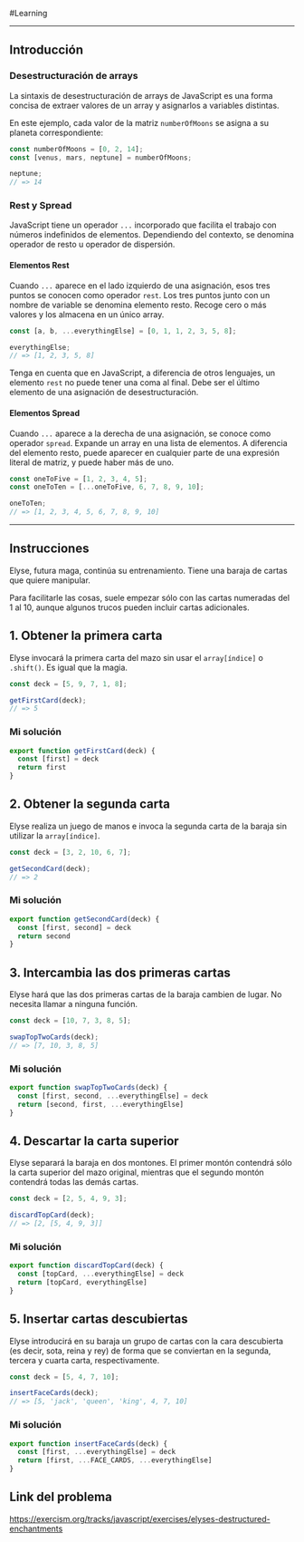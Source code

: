 #Learning 
___
## Introducción 
### Desestructuración de arrays

La sintaxis de desestructuración de arrays de JavaScript es una forma concisa de extraer valores de un array y asignarlos a variables distintas.  
  
En este ejemplo, cada valor de la matriz `numberOfMoons` se asigna a su planeta correspondiente:

```js
const numberOfMoons = [0, 2, 14];
const [venus, mars, neptune] = numberOfMoons;

neptune;
// => 14
```
### Rest y Spread

JavaScript tiene un operador `...` incorporado que facilita el trabajo con números indefinidos de elementos. Dependiendo del contexto, se denomina operador de resto u operador de dispersión.
#### Elementos Rest

Cuando `...` aparece en el lado izquierdo de una asignación, esos tres puntos se conocen como operador `rest`. Los tres puntos junto con un nombre de variable se denomina elemento resto. Recoge cero o más valores y los almacena en un único array.

```js
const [a, b, ...everythingElse] = [0, 1, 1, 2, 3, 5, 8];

everythingElse;
// => [1, 2, 3, 5, 8]
```

Tenga en cuenta que en JavaScript, a diferencia de otros lenguajes, un elemento `rest` no puede tener una coma al final. Debe ser el último elemento de una asignación de desestructuración.
#### Elementos Spread

Cuando `...` aparece a la derecha de una asignación, se conoce como operador `spread`. Expande un array en una lista de elementos. A diferencia del elemento resto, puede aparecer en cualquier parte de una expresión literal de matriz, y puede haber más de uno.

```js
const oneToFive = [1, 2, 3, 4, 5];
const oneToTen = [...oneToFive, 6, 7, 8, 9, 10];

oneToTen;
// => [1, 2, 3, 4, 5, 6, 7, 8, 9, 10]
```
___
## Instrucciones

Elyse, futura maga, continúa su entrenamiento. Tiene una baraja de cartas que quiere manipular.  
  
Para facilitarle las cosas, suele empezar sólo con las cartas numeradas del 1 al 10, aunque algunos trucos pueden incluir cartas adicionales.
## 1. Obtener la primera carta  

Elyse invocará la primera carta del mazo sin usar el `array[índice]` o `.shift()`. Es igual que la magia.

```js
const deck = [5, 9, 7, 1, 8];

getFirstCard(deck);
// => 5
```
### Mi solución

```js
export function getFirstCard(deck) {
  const [first] = deck
  return first
}
```
## 2. Obtener la segunda carta  

Elyse realiza un juego de manos e invoca la segunda carta de la baraja sin utilizar la `array[índice]`.

```js
const deck = [3, 2, 10, 6, 7];

getSecondCard(deck);
// => 2
```
### Mi solución

```js
export function getSecondCard(deck) {
  const [first, second] = deck
  return second
}
```
## 3. Intercambia las dos primeras cartas  

Elyse hará que las dos primeras cartas de la baraja cambien de lugar. No necesita llamar a ninguna función.

```js
const deck = [10, 7, 3, 8, 5];

swapTopTwoCards(deck);
// => [7, 10, 3, 8, 5]
```
### Mi solución

```js
export function swapTopTwoCards(deck) {
  const [first, second, ...everythingElse] = deck
  return [second, first, ...everythingElse]
}
```
## 4. Descartar la carta superior  

Elyse separará la baraja en dos montones. El primer montón contendrá sólo la carta superior del mazo original, mientras que el segundo montón contendrá todas las demás cartas.

```js
const deck = [2, 5, 4, 9, 3];

discardTopCard(deck);
// => [2, [5, 4, 9, 3]]
```
### Mi solución

```js
export function discardTopCard(deck) {
  const [topCard, ...everythingElse] = deck
  return [topCard, everythingElse]
}
```
## 5. Insertar cartas descubiertas 

Elyse introducirá en su baraja un grupo de cartas con la cara descubierta (es decir, sota, reina y rey) de forma que se conviertan en la segunda, tercera y cuarta carta, respectivamente.

```js
const deck = [5, 4, 7, 10];

insertFaceCards(deck);
// => [5, 'jack', 'queen', 'king', 4, 7, 10]
```
### Mi solución

```js
export function insertFaceCards(deck) {
  const [first, ...everythingElse] = deck
  return [first, ...FACE_CARDS, ...everythingElse]
}
```
## Link del problema

https://exercism.org/tracks/javascript/exercises/elyses-destructured-enchantments